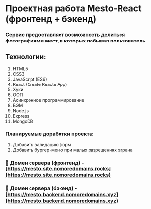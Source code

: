 # Проектная работа Mesto-React (фронтенд + бэкенд)

### Сервис предоставляет возможность делиться фотографиями мест, в которых побывал пользователь.  

## Технологии:
1. HTML5
2. CSS3
3. JavaScript (ES6)
4. React (Create Reacte App)
5. Хуки
6. ООП
7. Асинхронное программирование
8. БЭМ
9. Node.js
10. Express
11. MongoDB
 
### Планируемые доработки проекта:
1) Добавить валидацию форм
2) Добавить бургер-меню при малых разрешениях экрана

### :link: Домен сервера (фронтенд) - [https://mesto.site.nomoredomains.rocks](https://mesto.site.nomoredomains.rocks) 
### :link: Домен сервера (бэкенд) - [https://mesto.backend.nomoredomains.xyz](https://mesto.backend.nomoredomains.xyz) 